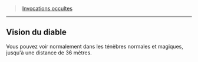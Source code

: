 ﻿---
!GenericItem
Name: Vision du diable
Id: warlock_occultsummons_hd.md#vision-du-diable
ParentLink: warlock_occultsummons_hd.md#invocations-occultes
ParentName: Invocations occultes
NameLevel: 2
Attributes:
  Name: Vision du diable
  Markdown: >+
    ## <!--Name-->Vision du diable<!--/Name-->


    Vous pouvez voir normalement dans les ténèbres normales et magiques, jusqu'à une distance de 36 mètres.

AttributesDictionary: >+
  Name: Vision du diable

  Markdown: >+

    ## <!--Name-->Vision du diable<!--/Name-->





    Vous pouvez voir normalement dans les ténèbres normales et magiques, jusqu'à une distance de 36 mètres.



---
> [Invocations occultes](hd_warlock_occultsummons.md)

---

## Vision du diable

Vous pouvez voir normalement dans les ténèbres normales et magiques, jusqu'à une distance de 36 mètres.

